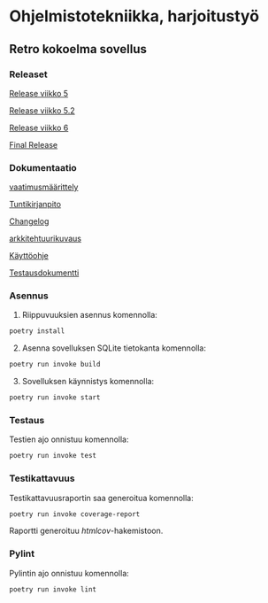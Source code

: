 # Ohjelmistotekniikka, harjoitustyö

## Retro kokoelma sovellus

### Releaset

[Release viikko 5](https://github.com/LHuldin/ot-harjoitustyo24/releases/tag/viikko5)

[Release viikko 5.2](https://github.com/LHuldin/ot-harjoitustyo24/releases/tag/Viikko5.2)

[Release viikko 6](https://github.com/LHuldin/ot-harjoitustyo24/releases/tag/Viikko6)

[Final Release](https://github.com/LHuldin/ot-harjoitustyo24/releases/tag/FinalRelease1.1)


### Dokumentaatio

[vaatimusmäärittely](https://github.com/LHuldin/ot-harjoitustyo24/blob/main/sovellus/dokumentaatio/vaatimusmaarittely.md)

[Tuntikirjanpito](https://github.com/LHuldin/ot-harjoitustyo24/blob/main/sovellus/dokumentaatio/tuntikirjanpito.md)

[Changelog](https://github.com/LHuldin/ot-harjoitustyo24/blob/main/sovellus/dokumentaatio/changelog.md)

[arkkitehtuurikuvaus](https://github.com/LHuldin/ot-harjoitustyo24/blob/main/sovellus/dokumentaatio/arkkitehtuuri.md)

[Käyttöohje](https://github.com/LHuldin/ot-harjoitustyo24/blob/main/sovellus/dokumentaatio/kayttoohje.md)

[Testausdokumentti](https://github.com/LHuldin/ot-harjoitustyo24/blob/main/sovellus/dokumentaatio/testaus.md)


### Asennus

1. Riippuvuuksien asennus komennolla:

```bash
poetry install
```

2. Asenna sovelluksen SQLite tietokanta komennolla:

```bash
poetry run invoke build
```

3. Sovelluksen käynnistys komennolla:

```bash
poetry run invoke start
```

### Testaus

Testien ajo onnistuu komennolla:

```bash
poetry run invoke test
```

### Testikattavuus

Testikattavuusraportin saa generoitua komennolla:

```bash
poetry run invoke coverage-report
```

Raportti generoituu _htmlcov_-hakemistoon.

### Pylint

Pylintin ajo onnistuu komennolla:

```bash
poetry run invoke lint
```
